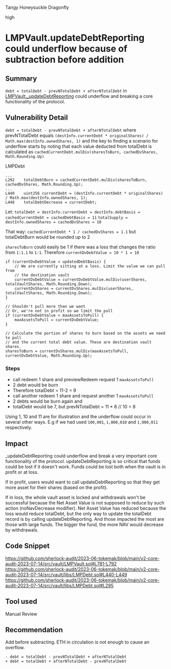 Tangy Honeysuckle Dragonfly

high

# LMPVault.updateDebtReporting could underflow because of subtraction before addition
## Summary
`debt = totalDebt - prevNTotalDebt + afterNTotalDebt` in [LMPVault._updateDebtReporting](https://github.com/sherlock-audit/2023-06-tokemak/blob/main/v2-core-audit-2023-07-14/src/vault/LMPVault.sol#L781-L792) could underflow and breaking a core functionality of the protocol.

## Vulnerability Detail
`debt = totalDebt - prevNTotalDebt + afterNTotalDebt` where prevNTotalDebt equals `(destInfo.currentDebt * originalShares) / Math.max(destInfo.ownedShares, 1)` and the key to finding a scenario for underflow starts by noting that each value deducted from totalDebt is calculated as `cachedCurrentDebt.mulDiv(sharesToBurn, cachedDvShares, Math.Rounding.Up)`

LMPDebt
```solidity
...
L292    totalDebtBurn = cachedCurrentDebt.mulDiv(sharesToBurn, cachedDvShares, Math.Rounding.Up);
...
L440    uint256 currentDebt = (destInfo.currentDebt * originalShares) / Math.max(destInfo.ownedShares, 1);
L448    totalDebtDecrease = currentDebt;
```

Let:
`totalDebt = destInfo.currentDebt = destInfo.debtBasis = cachedCurrentDebt = cachedDebtBasis = 11`
`totalSupply = destInfo.ownedShares = cachedDvShares = 10`

That way:
`cachedCurrentDebt * 1 / cachedDvShares = 1.1` but totalDebtBurn would be rounded up to 2

`sharesToBurn` could easily be 1 if there was a loss that changes the ratio from `1:1.1` to `1:1`. Therefore `currentDvDebtValue = 10 * 1 = 10`

```solidity
if (currentDvDebtValue < updatedDebtBasis) {
    // We are currently sitting at a loss. Limit the value we can pull from
    // the destination vault
    currentDvDebtValue = currentDvDebtValue.mulDiv(userShares, totalVaultShares, Math.Rounding.Down);
    currentDvShares = currentDvShares.mulDiv(userShares, totalVaultShares, Math.Rounding.Down);
}

// Shouldn't pull more than we want
// Or, we're not in profit so we limit the pull
if (currentDvDebtValue < maxAssetsToPull) {
    maxAssetsToPull = currentDvDebtValue;
}

// Calculate the portion of shares to burn based on the assets we need to pull
// and the current total debt value. These are destination vault shares.
sharesToBurn = currentDvShares.mulDiv(maxAssetsToPull, currentDvDebtValue, Math.Rounding.Up);
```

### Steps
* call redeem 1 share and previewRedeem request 1 `maxAssetsToPull`
* 2 debt would be burn
* Therefore totalDebt = 11-2 = 9
* call another redeem 1 share and request another 1 `maxAssetsToPull`
* 2 debts would be burn again and 
* totalDebt would be 7, but prevNTotalDebt = 11 * 8 // 10 = 8

Using 1, 10 and 11 are for illustration and the underflow could occur in several other ways. E.g if we had used `100,001`, `1,000,010` and `1,000,011` respectively.

## Impact
_updateDebtReporting could underflow and break a very important core functionality of the protocol. updateDebtReporting is so critical that funds could be lost if it doesn't work. Funds could be lost both when the vault is in profit or at loss.

If in profit, users would want to call updateDebtReporting so that they get more asset for their shares (based on the profit).

If in loss, the whole vault asset is locked and withdrawals won't be successful because the Net Asset Value is not supposed to reduce by such action (noNavDecrease modifier). Net Asset Value has reduced because the loss would reduce totalDebt, but the only way to update the totalDebt record is by calling updateDebtReporting. And those impacted the most are those with large funds. The bigger the fund, the more NAV would decrease by withdrawals.

## Code Snippet
https://github.com/sherlock-audit/2023-06-tokemak/blob/main/v2-core-audit-2023-07-14/src/vault/LMPVault.sol#L781-L792
https://github.com/sherlock-audit/2023-06-tokemak/blob/main/v2-core-audit-2023-07-14/src/vault/libs/LMPDebt.sol#L440-L449
https://github.com/sherlock-audit/2023-06-tokemak/blob/main/v2-core-audit-2023-07-14/src/vault/libs/LMPDebt.sol#L295

## Tool used

Manual Review

## Recommendation
Add before subtracting. ETH in circulation is not enough to cause an overflow.

```solidity
- debt = totalDebt - prevNTotalDebt + afterNTotalDebt
+ debt = totalDebt + afterNTotalDebt - prevNTotalDebt
```
